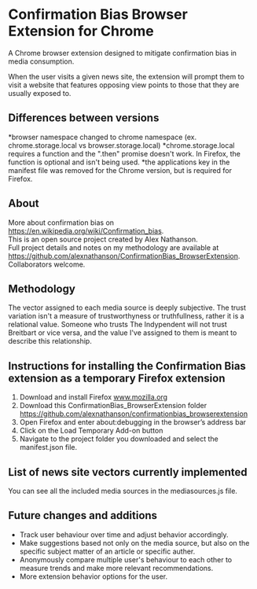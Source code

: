 # Confirmation Bias Browser Extension for Chrome
A Chrome browser extension designed to mitigate confirmation bias in media consumption.

When the user visits a given news site, the extension will prompt them to visit a website that features opposing view points to those that they are usually exposed to. 

## Differences between versions
*browser namespace changed to chrome namespace (ex. chrome.storage.local vs browser.storage.local)
*chrome.storage.local requires a function and the ".then" promise doesn't work. In Firefox, the function is optional and isn't being used.
*the applications key in the manifest file was removed for the Chrome version, but is required for Firefox.


## About
More about confirmation bias on https://en.wikipedia.org/wiki/Confirmation_bias. <br>
This is an open source project created by Alex Nathanson. <br> 
Full project details and notes on my methodology are available at https://github.com/alexnathanson/ConfirmationBias_BrowserExtension. <br>
Collaborators welcome. 

## Methodology
The vector assigned to each media source is deeply subjective. The trust variation isn't a measure of trustworthyness or truthfullness, rather it is a relational value. Someone who trusts The Indypendent will not trust Breitbart or vice versa, and the value I've assigned to them is meant to describe this relationship.

## Instructions for installing the Confirmation Bias extension as a temporary Firefox extension
1) Download and install Firefox www.mozilla.org
2) Download this ConfirmationBias_BrowserExtension folder https://github.com/alexnathanson/confirmationbias_browserextension
3) Open Firefox and enter about:debugging in the browser’s address bar
4) Click on the Load Temporary Add-on button
5) Navigate to the project folder you downloaded and select the manifest.json file.

## List of news site vectors currently implemented <br>
You can see all the included media sources in the mediasources.js file.
  
## Future changes and additions
* Track user behaviour over time and adjust behavior accordingly.
* Make suggestions based not only on the media source, but also on the specific subject matter of an article or specific auther. 
* Anonymously compare multiple user's behaviour to each other to measure trends and make more relevant recommendations.
* More extension behavior options for the user.
